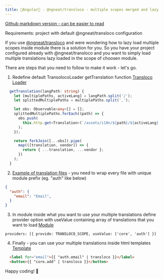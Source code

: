 ```yaml
---
title: 🚀Angular🚀 - @ngneat/transloco - multiple scopes merged and lazy loaded
---
```


[Github markdown version - can be easier to read](https://github.com/yerevin/blog/blob/gh-pages/_posts/2020-07-08-angular-transloco-multiple-scopes-merged-and-lazy-loaded.md)

Requirements: project with default @ngneat/transloco configuration

If you use [@ngneat/transloco](https://github.com/ngneat/transloco) and were wondering how to lazy load multiple scopes inside module there is a solution for you.
So you have your project configured already with @ngneat/transloco and you want to simply load multiple translations lazy loaded in the scope of choosen module.

There are steps that you need to follow to make it work - let's go.

1) Redefine default TransolocoLoader getTranslation function [Transloco Loader](https://github.com/yerevin/hire-me-recruitation-repo/blob/master/angular-rxjs/src/app/transloco.loader.ts)
```typescript
  getTranslation(langPath: string) {
    let [multiplePaths, activeLang] = langPath.split('/');
    let splittedMultiplePaths = multiplePaths.split(',');

    let obs: Observable<any>[] = [];
    splittedMultiplePaths.forEach((path) => {
      obs.push(
        this.http.get<Translation>(`/assets/i18n/${path}/${activeLang}.json`)
      );
    });

    return forkJoin([...obs]).pipe(
      map(([translation, vendor]) => {
        return { ...translation, ...vendor };
      })
    );
  }
```

2) [Example of translation files](https://github.com/yerevin/hire-me-recruitation-repo/tree/master/angular-rxjs/src/assets/i18n/auth) - you need to wrap every file with unique module prefix (eg. "auth" like below)
```json
{
  "auth": {
    "email": "Email",
  }
}
```

3) In module inside what you want to use your multiple translations define provider option with useValue containing array of translations that you want to load [Module](https://github.com/yerevin/hire-me-recruitation-repo/blob/master/angular-rxjs/src/app/modules/auth/module.ts)
```angular
providers: [{ provide: TRANSLOCO_SCOPE, useValue: ['core', 'auth'] }]
```

4) Finally - you can use your multiple translations inside html templates [Template](https://github.com/yerevin/hire-me-recruitation-repo/blob/master/angular-rxjs/src/app/modules/auth/components/login/login.component.html)
```html
  <label for="email">{{ "auth.email" | transloco }}</label>
  <button>{{ "core.add" | transloco }}</button>
```

Happy coding! 🚀
